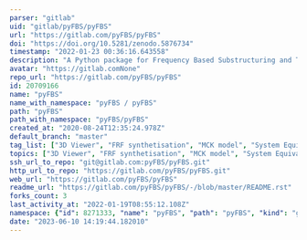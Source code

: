 ```yaml
---
parser: "gitlab"
uid: "gitlab/pyFBS/pyFBS"
url: "https://gitlab.com/pyFBS/pyFBS"
doi: "https://doi.org/10.5281/zenodo.5876734"
timestamp: "2022-01-23 00:36:16.643558"
description: "A Python package for Frequency Based Substructuring and Transfer Path Analysis"
avatar: "https://gitlab.comNone"
repo_url: "https://gitlab.com/pyFBS/pyFBS"
id: 20709166
name: "pyFBS"
name_with_namespace: "pyFBS / pyFBS"
path: "pyFBS"
path_with_namespace: "pyFBS/pyFBS"
created_at: "2020-08-24T12:35:24.978Z"
default_branch: "master"
tag_list: ["3D Viewer", "FRF synthetisation", "MCK model", "System Equivalent Modal Mixing", "Virtual Point Transformation"]
topics: ["3D Viewer", "FRF synthetisation", "MCK model", "System Equivalent Modal Mixing", "Virtual Point Transformation"]
ssh_url_to_repo: "git@gitlab.com:pyFBS/pyFBS.git"
http_url_to_repo: "https://gitlab.com/pyFBS/pyFBS.git"
web_url: "https://gitlab.com/pyFBS/pyFBS"
readme_url: "https://gitlab.com/pyFBS/pyFBS/-/blob/master/README.rst"
forks_count: 3
last_activity_at: "2022-01-19T08:55:12.108Z"
namespace: {"id": 8271333, "name": "pyFBS", "path": "pyFBS", "kind": "group", "full_path": "pyFBS", "parent_id": null, "avatar_url": "/uploads/-/system/group/avatar/8271333/logo-small.png", "web_url": "https://gitlab.com/groups/pyFBS"}
date: "2023-06-10 14:19:44.182010"
---
```

